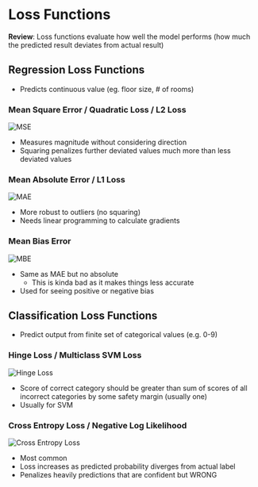 # Loss Functions
**Review**: Loss functions evaluate how well the model performs (how much the predicted result deviates from actual result)

## Regression Loss Functions
- Predicts continuous value (eg. floor size, # of rooms)

### Mean Square Error / Quadratic Loss / L2 Loss
![MSE](https://miro.medium.com/max/342/1*SGhoeJ_BgcfqU06CmX41rw.png)
- Measures magnitude without considering direction
- Squaring penalizes further deviated values much more than less deviated values

### Mean Absolute Error / L1 Loss
![MAE](https://miro.medium.com/max/355/1*piCo0iDgPmESnQkHSwAK6A.png)
- More robust to outliers (no squaring)
- Needs linear programming to calculate gradients

### Mean Bias Error
![MBE](https://miro.medium.com/max/331/1*BpYT_vpYizQpeY3bGuvTbw.png)
- Same as MAE but no absolute
  - This is kinda bad as it makes things less accurate
- Used for seeing positive or negative bias

## Classification Loss Functions
- Predict output from finite set of categorical values (e.g. 0-9)

### Hinge Loss / Multiclass SVM Loss
![Hinge Loss](https://miro.medium.com/max/539/1*ekz6PLfuwA0I_w-xmMqBqg.png)
- Score of correct category should be greater than sum of scores of all incorrect categories by some safety margin (usually one)
- Usually for SVM

### Cross Entropy Loss / Negative Log Likelihood
![Cross Entropy Loss](https://miro.medium.com/max/795/1*zi1wKAAGGt1Bn6mqo2MSFw.png)
- Most common
- Loss increases as predicted probability diverges from actual label
- Penalizes heavily predictions that are confident but WRONG
